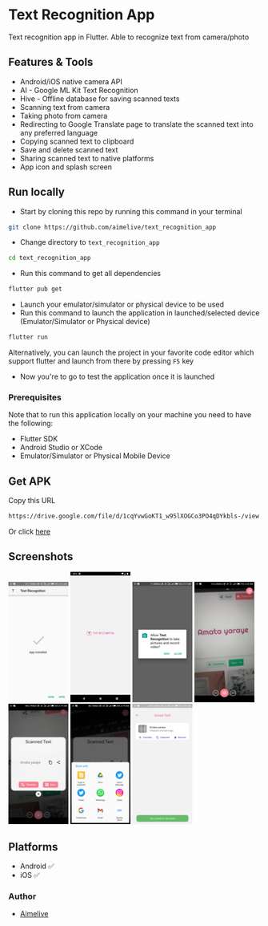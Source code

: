 # Text Recognition App

Text recognition app in Flutter. Able to recognize text from camera/photo

## Features & Tools
- Android/iOS native camera API
- AI - Google ML Kit Text Recognition
- Hive - Offline database for saving scanned texts
- Scanning text from camera
- Taking photo from camera
- Redirecting to Google Translate page to translate the scanned text into any preferred language
- Copying scanned text to clipboard 
- Save and delete scanned text
- Sharing scanned text to native platforms
- App icon and splash screen
## Run locally
- Start by cloning this repo by running this command in your terminal
```bash
git clone https://github.com/aimelive/text_recognition_app
```
- Change directory to `text_recognition_app`
```bash
cd text_recognition_app
```
- Run this command to get all dependencies
```bash
flutter pub get
```
- Launch your emulator/simulator or physical device to be used
- Run this command to launch the application in launched/selected device (Emulator/Simulator or Physical device)
```bash
flutter run
```
Alternatively, you can launch the project in your favorite code editor which support flutter and launch from there by pressing `F5` key
- Now you're to go to test the application once it is launched
### Prerequisites
Note that to run this application locally on your machine you need to have the following:
- Flutter SDK
- Android Studio or XCode
- Emulator/Simulator or Physical Mobile Device
## Get APK
Copy this URL
```bash
https://drive.google.com/file/d/1cqYvwGoKT1_w95lXOGCo3PO4qDYkbls-/view
```
Or click [here](https://drive.google.com/file/d/1cqYvwGoKT1_w95lXOGCo3PO4qDYkbls-/view?usp=sharing)
## Screenshots
<p>
<img src="./assets/screens/1.png" width="120"/>
<img src="./assets/screens/2.png" width="120"/>
<img src="./assets/screens/3.png" width="120"/>
<img src="./assets/screens/4.png" width="120"/>
<img src="./assets/screens/5.png" width="120"/>
<img src="./assets/screens/6.png" width="120"/>
<img src="./assets/screens/7.png" width="120"/>
</p>

## Platforms
- Android ✅
- iOS ✅
### Author
- [Aimelive](https://github.com/aimelive)

